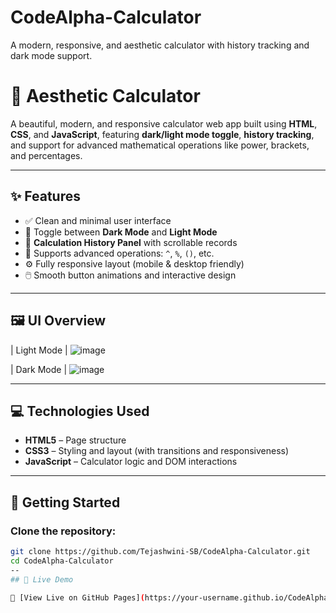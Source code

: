 # CodeAlpha-Calculator
A modern, responsive, and aesthetic calculator with history tracking and dark mode support.
# 🧮 Aesthetic Calculator

A beautiful, modern, and responsive calculator web app built using **HTML**, **CSS**, and **JavaScript**, featuring **dark/light mode toggle**, **history tracking**, and support for advanced mathematical operations like power, brackets, and percentages.


---

## ✨ Features

- ✅ Clean and minimal user interface
- 🌙 Toggle between **Dark Mode** and **Light Mode**
- 📜 **Calculation History Panel** with scrollable records
- 🧠 Supports advanced operations: `^`, `%`, `()`, etc.
- ⚙️ Fully responsive layout (mobile & desktop friendly)
- 🖱️ Smooth button animations and interactive design

---

## 🖼️ UI Overview

| Light Mode |
 ![image](https://github.com/user-attachments/assets/1cda1be8-1446-4014-81e1-bfcac2038e61) 
 
| Dark Mode |
![image](https://github.com/user-attachments/assets/cbed8e64-5441-4665-a3e5-cfdc515ef097)
 

---

## 💻 Technologies Used

- **HTML5** – Page structure  
- **CSS3** – Styling and layout (with transitions and responsiveness)  
- **JavaScript** – Calculator logic and DOM interactions  

---

## 🚀 Getting Started

### Clone the repository:
```bash
git clone https://github.com/Tejashwini-SB/CodeAlpha-Calculator.git
cd CodeAlpha-Calculator
--
## 📌 Live Demo

🔗 [View Live on GitHub Pages](https://your-username.github.io/CodeAlpha_ImageGallery)


